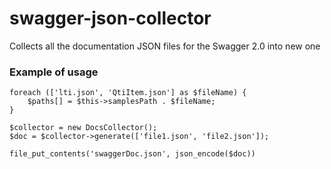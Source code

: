# swagger-json-collector
Collects all the documentation JSON files for the Swagger 2.0 into new one

### Example of usage

```
foreach (['lti.json', 'QtiItem.json'] as $fileName) {
    $paths[] = $this->samplesPath . $fileName;
}

$collector = new DocsCollector();
$doc = $collector->generate(['file1.json', 'file2.json']);

file_put_contents('swaggerDoc.json', json_encode($doc))
```
